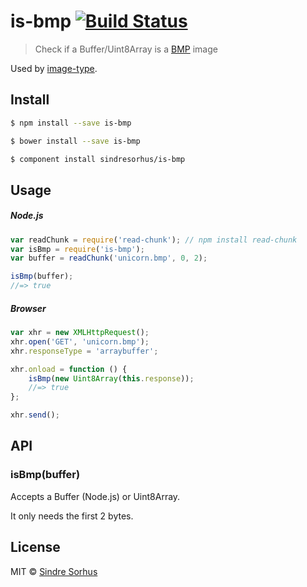 # is-bmp [![Build Status](https://travis-ci.org/sindresorhus/is-bmp.svg?branch=master)](https://travis-ci.org/sindresorhus/is-bmp)

> Check if a Buffer/Uint8Array is a [BMP](http://en.wikipedia.org/wiki/BMP_file_format) image

Used by [image-type](https://github.com/sindresorhus/image-type).


## Install

```sh
$ npm install --save is-bmp
```

```sh
$ bower install --save is-bmp
```

```sh
$ component install sindresorhus/is-bmp
```


## Usage

##### Node.js

```js
var readChunk = require('read-chunk'); // npm install read-chunk
var isBmp = require('is-bmp');
var buffer = readChunk('unicorn.bmp', 0, 2);

isBmp(buffer);
//=> true
```

##### Browser

```js
var xhr = new XMLHttpRequest();
xhr.open('GET', 'unicorn.bmp');
xhr.responseType = 'arraybuffer';

xhr.onload = function () {
	isBmp(new Uint8Array(this.response));
	//=> true
};

xhr.send();
```


## API

### isBmp(buffer)

Accepts a Buffer (Node.js) or Uint8Array.

It only needs the first 2 bytes.


## License

MIT © [Sindre Sorhus](http://sindresorhus.com)
